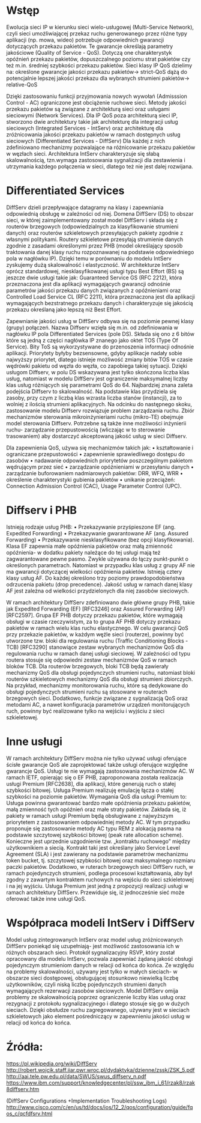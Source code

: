 
# Wstęp
Ewolucja sieci IP w kierunku sieci wielo-usługowej (Multi-Service Network), czyli sieci umożliwiającej przekaz ruchu generowanego przez różne typy aplikacji (np. mowa, wideo) potrzebuje odpowiednich gwarancji dotyczących przekazu pakietów. Te gwarancje określają parametry jakościowe (Quality of Service - QoS). Dotyczą one charakterystyk opóźnień przekazu pakietów, dopuszczalnego poziomu strat pakietów czy też m.in. średniej szybkości przekazu pakietów. 
Sieci klasy IP QoS dzielimy na: 
określone gwarancje jakości przekazu pakietów-> strict-QoS
dążą do potencjalnie lepszej jakości przekazu dla wybranych strumieni pakietów-> relative-QoS

Dzięki zastosowaniu funkcji przyjmowania nowych wywołań (Admisssion Control - AC) ograniczone jest obciążenie ruchowe sieci.  Metody jakości przekazu pakietów są związane z architekturą sieci oraz usługami sieciowymi (Network Services). Dla IP QoS poza architekturą sieci IP, stworzono dwie architektury takie jak architekturę dla integracji usług sieciowych (Integrated Services - IntServ) oraz architekturę dla zróżnicowania jakości przekazu pakietów w ramach dostępnych usług sieciowych (Differentiated Services - DiffServ) Dla każdej  z nich zdefiniowano mechanizmy pozwalające na różnicowanie przekazu pakietów w węzłach sieci.
Architektura IntServ charakteryzuje się słabą skalowalnością, tzn.wymaga zastosowania sygnalizacji dla zestawienia i utrzymania każdego połączenia w sieci, dlatego też nie jest dalej rozwijana.

# Differentiated Services 
DiffServ  dzieli przepływające datagramy na klasy i zapewniania odpowiednią obsługę w zależności od niej. Domena DiffServ (DS) to obszar sieci, w której zaimplementowany został model DiffServ i składa się z routerów brzegowych (odpowiedzialnych za klasyfikowanie strumieni danych) oraz routerów szkieletowych przesyłających pakiety zgodnie z własnymi politykami. Routery szkieletowe przesyłają strumienie danych zgodnie z zasadami określonymi przez PHB (model określający sposób traktowania danej klasy ruchu rozpoznawanej na podstawie odpowiedniego pola w nagłówku IP). Dzięki temu w porównaniu do modelu IntServ zyskujemy dużą skalowalność i elastyczność.
W architekturze IntServ oprócz standardowej, niesklasyfikowanej usługi typu Best Effort (BS) są jeszcze dwie usługi takie jak: Guaranteed Service GS (RFC 2212), która przeznaczona jest dla aplikacji wymagających gwarancji odnośnie parametrów jakości przekazu danych związanych z opóźnieniami oraz  Controlled Load Service CL (RFC 2211), która przeznaczona jest dla aplikacji wymagających bezstratnego przekazu danych i charakteryzuje się jakością przekazu określaną jako lepszą niż Best Effort.

Zapewnianie jakości usług w DiffServ odbywa się na poziomie pewnej klasy (grupy) połączeń.
Nazwa Diffserv wzięła się m.in. od zdefiniowania w nagłówku IP pola Differentiated Services (pole DS). Składa się ono z 6 bitów które są jedną z części nagłówka IP znanego jako oktet TOS (Type Of Service). Bity ToS są wykorzystywane do przenoszenia informacji odnośnie aplikacji. Priorytety byłyby bezsensowne, gdyby aplikacje nadały sobie najwyższy priorytet, dlatego istnieje możliwość zmiany bitów TOS w czasie wędrówki pakietu od węzła do węzła, co zapobiega takiej sytuacji.
Dzięki usługom Diffserv, w polu DS wskazywana jest tylko skończona liczba klas usług, natomiast w modelu DiffServ jest ograniczenie maksymalnej liczby klas usług różniących się parametrami QoS  do 64. Najbardziej znana zaleta podejścia Diffserv to skalowalność. Na podstawie klas przydziela się zasoby, przy czym z liczbą klas wzrasta liczba stanów (instancji), za to wolniej z ilością strumieni aplikacyjnych. Na odcinku do następnego skoku, zastosowanie modelu Diffserv rozwiązuje problem zarządzania ruchu. Zbiór mechanizmów sterowania mikroinżynieriami ruchu (mikro-TE) obejmuje model sterowania Diffserv. Potrzebne są także inne możliwości inżynierii ruchu- zarządzanie przepustowością (wliczając w to sterowanie trasowaniem) aby dostarczyć akceptowaną jakość usług w sieci Diffserv.

Dla zapewnienia QoS, używa się mechanizmów takich jak:
• kształtowanie i ograniczane przepustowości
• zapewnienie sprawiedliwego dostępu do zasobów
• nadawanie odpowiednich priorytetów poszczególnym pakietom wędrującym przez sieć
• zarządzanie opóźnieniami w przesyłaniu danych
• zarządzanie buforowaniem nadmiarowych pakietów: DRR, WFQ, WRR
• określenie charakterystyki gubienia pakietów
• unikanie przeciążeń: Connection Admission Control (CAC), Usage Parameter Control (UPC).



# Diffserv i PHB
Istnieją rodzaje usług PHB:
• Przekazywanie przyśpieszone EF (ang. Expedited Forwarding) 
• Przekazywanie gwarantowane AF (ang. Assured Forwarding) 
• Przekazywanie niesklasyfikowane (bez opcji klasyfikowania). Klasa EF zapewnia małe opóźnienia pakietów oraz małą zmienność opóźnienia- w dodatku pakiety należące do tej usługi mają też zagwarantowane pewne pasmo. Zwykle używana do łączy punkt-punkt o określonych parametrach. Natomiast w przypadku klas usług z grupy AF nie ma gwarancji dotyczącej wielkości opóźnienia pakietów. Istnieją cztery klasy usług AF. Do każdej określono trzy poziomy prawdopodobieństwa odrzucenia pakietu (drop precedence). Jakość usług w ramach danej klasy AF jest zależna od wielkości przydzielonych dla niej zasobów sieciowych.

W ramach architektury DiffServ zdefiniowano dwie główne grupy PHB, takie jak Expedited Forwarding (EF) [RFC3246] oraz Assured Forwarding (AF) [RFC2597].  Grupa EF PHB dotyczy przekazu pakietów, które wymagają obsługi w czasie rzeczywistym, za to grupa AF PHB dotyczy przekazu pakietów w ramach wielu klas ruchu elastycznego.  W celu gwarancji QoS przy przekazie pakietów, w każdym węźle sieci (routerze), powinny być utworzone tzw. bloki dla regulowania ruchu (Traffic Conditioning Blocks - TCB) [RFC3290] stanowiące zestaw wybranych mechanizmów QoS dla regulowania ruchu w ramach danej usługi sieciowej. W zależności od typu routera stosuje się odpowiedni zestaw mechanizmów QoS w ramach bloków TCB. Dla routerów brzegowych, bloki TCB będą zawierały mechanizmy QoS dla obsługi pojedynczych strumieni ruchu, natomiast bloki routerów szkieletowych mechanizmy QoS dla obsługi strumieni zbiorczych.  Na przykład, mechanizmy monitorowania ruchu, które są dedykowane do obsługi pojedynczych strumieni ruchu są stosowane w routerach brzegowych sieci. Dodatkowo, funkcje związane z sygnalizacją QoS oraz metodami AC, a nawet konfiguracja parametrów urządzeń monitorujących ruch, powinny być realizowane tylko na wejściu i wyjściu z sieci szkieletowej.

# Inne usługi
W ramach architektury DiffServ można nie tylko używać usługi oferujące ścisłe gwarancje QoS ale zaprojektować także usługi oferujące względne gwarancje QoS. Usługi te nie wymagają zastosowania mechanizmów AC. W ramach IETF, opierając się o EF PHB, zaproponowana została realizacja usługi Premium [RFC2638], dla aplikacji, które generują ruch o stałej szybkości bitowej. Usługa Premium realizuję emulację łącza o stałej szybkości na poziomie pakietów. 
Wymagania QoS dla usługi Premium to: 
Usługa powinna gwarantować bardzo małe opóźnienia przekazu pakietów, małą zmienność tych opóźnień oraz małe straty pakietów. Zakłada się, iż pakiety w ramach usługi Premium będą obsługiwane z najwyższym priorytetem z zastosowaniem odpowiedniej metody AC. W tym przypadku proponuje się zastosowanie metody AC typu REM z alokacją pasma na podstawie szczytowej szybkości bitowej (peak rate allocation scheme). Konieczne jest uprzednie uzgodnienie tzw. „kontraktu ruchowego” między użytkownikiem a siecią. Kontrakt taki jest określany jako Service Level Agreement (SLA) i jest zawierany na podstawie parametrów mechanizmu token bucket, tj. szczytowej szybkości bitowej oraz maksymalnego rozmiaru paczki pakietów. Dodatkowo, w ruterach brzegowych sieci DiffServ ruch, w ramach pojedynczych strumieni, podlega procesowi kształtowania, aby był zgodny z zawartym kontraktem ruchowych na wejściu do sieci szkieletowej i na jej wyjściu. Usługa Premium jest jedną z propozycji realizacji usługi w ramach architektury DiffServ. Przewiduje się, iż jednocześnie sieć może oferować także inne usługi QoS.


# Współpraca modeli IntServ i DiffServ
Model usług zintegrowanych IntServ oraz model usług zróżnicowanych DiffServ poniekąd się uzupełniają- jest możliwość zastosowania ich w różnych obszarach sieci. 
Protokół sygnalizacyjny RSVP, który został opracowany dla modelu IntServ, pozwala zapewniać żądaną jakość obsługi pojedynczym strumieniom danych w relacji od końca do końca. Ze względu na problemy skalowalności, używany jest tylko w małych sieciach- w obszarze sieci dostępowej, obsługującej stosunkowo niewielką liczbę użytkowników, czyli niską liczbę pojedynczych strumieni danych wymagających rezerwacji zasobów sieciowych.
Model DiffServ omija problemy ze skalowalnością poprzez ograniczenie liczby klas usług oraz rezygnacji z protokołu sygnalizacyjnego i dlatego stosuje się go w dużych sieciach. Dzięki obsłudze ruchu zagregowanego, używany jest w sieciach szkieletowych jako element pośredniczący w zapewnieniu jakości usług w relacji od końca do końca.



# Źródła:
https://pl.wikipedia.org/wiki/DiffServ
http://robert.wojcik.staff.iiar.pwr.wroc.pl/dydaktyka/dzienne/zssk/ZSK_5.pdf
http://aai.tele.pw.edu.pl/data/SWUS/swus_diffserv_n.pdf
https://www.ibm.com/support/knowledgecenter/pl/ssw_ibm_i_61/rzak8/rzak8diffserv.htm

(DiffServ Configurations +Implementation Troubleshooting Logs)
http://www.cisco.com/c/en/us/td/docs/ios/12_2/qos/configuration/guide/fqos_c/qcfdfsrv.html


